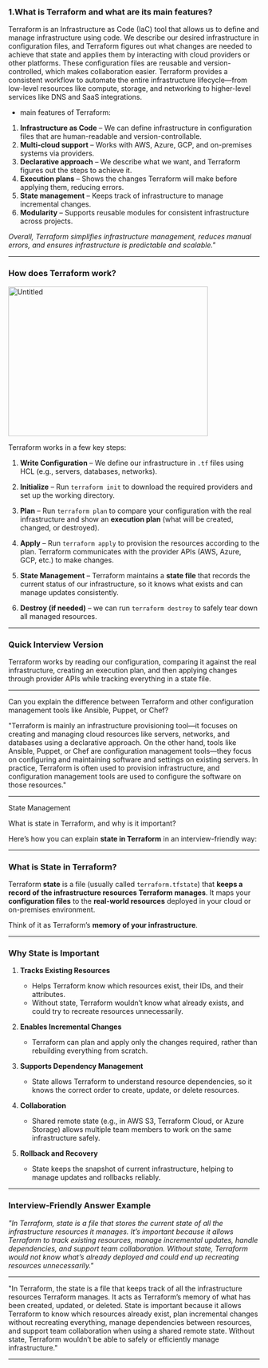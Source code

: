 ### 1.What is Terraform and what are its main features?

Terraform is an Infrastructure as Code (IaC) tool that allows us to define and manage infrastructure using code. We describe our desired infrastructure in configuration files, and Terraform figures out what changes are needed to achieve that state and applies them by interacting with cloud providers or other platforms.
These configuration files are reusable and version-controlled, which makes collaboration easier. Terraform provides a consistent workflow to automate the entire infrastructure lifecycle—from low-level resources like compute, storage, and networking to higher-level services like DNS and SaaS integrations.

* main features of Terraform:

1. **Infrastructure as Code** – We can define infrastructure in configuration files that are human-readable and version-controllable.
2. **Multi-cloud support** – Works with AWS, Azure, GCP, and on-premises systems via providers.
3. **Declarative approach** – We describe what we want, and Terraform figures out the steps to achieve it.
4. **Execution plans** – Shows the changes Terraform will make before applying them, reducing errors.
5. **State management** – Keeps track of infrastructure to manage incremental changes.
6. **Modularity** – Supports reusable modules for consistent infrastructure across projects.

*Overall, Terraform simplifies infrastructure management, reduces manual errors, and ensures infrastructure is predictable and scalable."*

_________________________________________________________________________________________________________________________________________

### **How does Terraform work?**

<img width="400" height="300" alt="Untitled" src="https://github.com/user-attachments/assets/87f407bf-ddb1-4e25-9f06-5155c4efadb1" />

Terraform works in a few key steps:

1. **Write Configuration** – We define our infrastructure in `.tf` files using HCL (e.g., servers, databases, networks).

2. **Initialize** – Run `terraform init` to download the required providers and set up the working directory.

3. **Plan** – Run `terraform plan` to compare your configuration with the real infrastructure and show an **execution plan** (what will be created, changed, or destroyed).

4. **Apply** – Run `terraform apply` to provision the resources according to the plan. Terraform communicates with the provider APIs (AWS, Azure, GCP, etc.) to make changes.

5. **State Management** – Terraform maintains a **state file** that records the current status of our infrastructure, so it knows what exists and can manage updates consistently.

6. **Destroy (if needed)** – we can run `terraform destroy` to safely tear down all managed resources.

---

### **Quick Interview Version**

Terraform works by reading our configuration, comparing it against the real infrastructure, creating an execution plan, and then applying changes through provider APIs while tracking everything in a state file.


_________________________________________________________________________________________________________________________________________
Can you explain the difference between Terraform and other configuration management tools like Ansible, Puppet, or Chef?

"Terraform is mainly an infrastructure provisioning tool—it focuses on creating and managing cloud resources like servers, networks, and databases using a declarative approach. On the other hand, tools like Ansible, Puppet, or Chef are configuration management tools—they focus on configuring and maintaining software and settings on existing servers. In practice, Terraform is often used to provision infrastructure, and configuration management tools are used to configure the software on those resources."

_________________________________________________________________________________________________________________________________________
State Management

What is state in Terraform, and why is it important?

Here’s how you can explain **state in Terraform** in an interview-friendly way:

---

### **What is State in Terraform?**

Terraform **state** is a file (usually called `terraform.tfstate`) that **keeps a record of the infrastructure resources Terraform manages**. It maps your **configuration files** to the **real-world resources** deployed in your cloud or on-premises environment.

Think of it as Terraform’s **memory of your infrastructure**.

---

### **Why State is Important**

1. **Tracks Existing Resources**

   * Helps Terraform know which resources exist, their IDs, and their attributes.
   * Without state, Terraform wouldn’t know what already exists, and could try to recreate resources unnecessarily.

2. **Enables Incremental Changes**

   * Terraform can plan and apply only the changes required, rather than rebuilding everything from scratch.

3. **Supports Dependency Management**

   * State allows Terraform to understand resource dependencies, so it knows the correct order to create, update, or delete resources.

4. **Collaboration**

   * Shared remote state (e.g., in AWS S3, Terraform Cloud, or Azure Storage) allows multiple team members to work on the same infrastructure safely.

5. **Rollback and Recovery**

   * State keeps the snapshot of current infrastructure, helping to manage updates and rollbacks reliably.

---

### **Interview-Friendly Answer Example**

*"In Terraform, state is a file that stores the current state of all the infrastructure resources it manages. It’s important because it allows Terraform to track existing resources, manage incremental updates, handle dependencies, and support team collaboration. Without state, Terraform would not know what’s already deployed and could end up recreating resources unnecessarily."*

---
"In Terraform, the state is a file that keeps track of all the infrastructure resources Terraform manages. It acts as Terraform’s memory of what has been created, updated, or deleted. State is important because it allows Terraform to know which resources already exist, plan incremental changes without recreating everything, manage dependencies between resources, and support team collaboration when using a shared remote state. Without state, Terraform wouldn’t be able to safely or efficiently manage infrastructure."

_________________________________________________________________________________________________________________________________________

